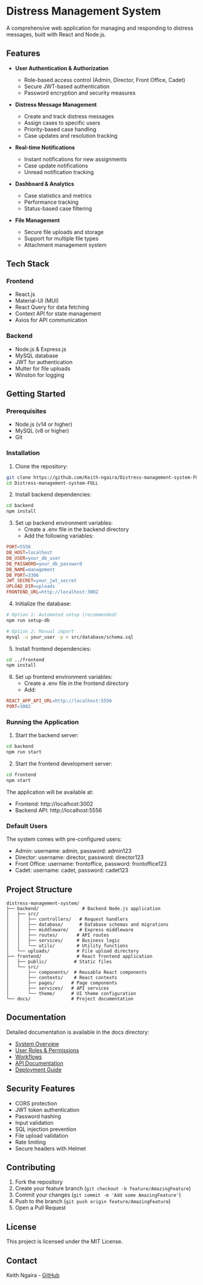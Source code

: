 # Distress Management System

A comprehensive web application for managing and responding to distress messages, built with React and Node.js.

## Features

- **User Authentication & Authorization**

  - Role-based access control (Admin, Director, Front Office, Cadet)
  - Secure JWT-based authentication
  - Password encryption and security measures

- **Distress Message Management**

  - Create and track distress messages
  - Assign cases to specific users
  - Priority-based case handling
  - Case updates and resolution tracking

- **Real-time Notifications**

  - Instant notifications for new assignments
  - Case update notifications
  - Unread notification tracking

- **Dashboard & Analytics**

  - Case statistics and metrics
  - Performance tracking
  - Status-based case filtering

- **File Management**
  - Secure file uploads and storage
  - Support for multiple file types
  - Attachment management system

## Tech Stack

### Frontend

- React.js
- Material-UI (MUI)
- React Query for data fetching
- Context API for state management
- Axios for API communication

### Backend

- Node.js & Express.js
- MySQL database
- JWT for authentication
- Multer for file uploads
- Winston for logging

## Getting Started

### Prerequisites

- Node.js (v14 or higher)
- MySQL (v8 or higher)
- Git

### Installation

1. Clone the repository:

```bash
git clone https://github.com/Keith-ngaira/Distress-management-system-FULL.git
cd Distress-management-system-FULL
```

2. Install backend dependencies:

```bash
cd backend
npm install
```

3. Set up backend environment variables:
   - Create a .env file in the backend directory
   - Add the following variables:

```makefile
PORT=5556
DB_HOST=localhost
DB_USER=your_db_user
DB_PASSWORD=your_db_password
DB_NAME=management
DB_PORT=3306
JWT_SECRET=your_jwt_secret
UPLOAD_DIR=uploads
FRONTEND_URL=http://localhost:3002
```

4. Initialize the database:

```bash
# Option 1: Automated setup (recommended)
npm run setup-db

# Option 2: Manual import
mysql -u your_user -p < src/database/schema.sql
```

5. Install frontend dependencies:

```bash
cd ../frontend
npm install
```

6. Set up frontend environment variables:
   - Create a .env file in the frontend directory
   - Add:

```makefile
REACT_APP_API_URL=http://localhost:5556
PORT=3002
```

### Running the Application

1. Start the backend server:

```bash
cd backend
npm run start
```

2. Start the frontend development server:

```bash
cd frontend
npm start
```

The application will be available at:

- Frontend: http://localhost:3002
- Backend API: http://localhost:5556

### Default Users

The system comes with pre-configured users:

- Admin: username: admin, password: admin123
- Director: username: director, password: director123
- Front Office: username: frontoffice, password: frontoffice123
- Cadet: username: cadet, password: cadet123

## Project Structure

```
distress-management-system/
├── backend/                # Backend Node.js application
│   ├── src/
│   │   ├── controllers/   # Request handlers
│   │   ├── database/      # Database schemas and migrations
│   │   ├── middleware/    # Express middleware
│   │   ├── routes/       # API routes
│   │   ├── services/     # Business logic
│   │   └── utils/        # Utility functions
│   └── uploads/          # File upload directory
├── frontend/             # React frontend application
│   ├── public/          # Static files
│   └── src/
│       ├── components/  # Reusable React components
│       ├── contexts/    # React contexts
│       ├── pages/      # Page components
│       ├── services/   # API services
│       └── theme/      # UI theme configuration
└── docs/               # Project documentation
```

## Documentation

Detailed documentation is available in the docs directory:

- [System Overview](docs/01-system-overview.md)
- [User Roles & Permissions](docs/02-user-roles-and-permissions.md)
- [Workflows](docs/03-workflows.md)
- [API Documentation](docs/04-api-documentation.md)
- [Deployment Guide](docs/05-deployment-guide.md)

## Security Features

- CORS protection
- JWT token authentication
- Password hashing
- Input validation
- SQL injection prevention
- File upload validation
- Rate limiting
- Secure headers with Helmet

## Contributing

1. Fork the repository
2. Create your feature branch (`git checkout -b feature/AmazingFeature`)
3. Commit your changes (`git commit -m 'Add some AmazingFeature'`)
4. Push to the branch (`git push origin feature/AmazingFeature`)
5. Open a Pull Request

## License

This project is licensed under the MIT License.

## Contact

Keith Ngaira - [GitHub](https://github.com/Keith-ngaira)
